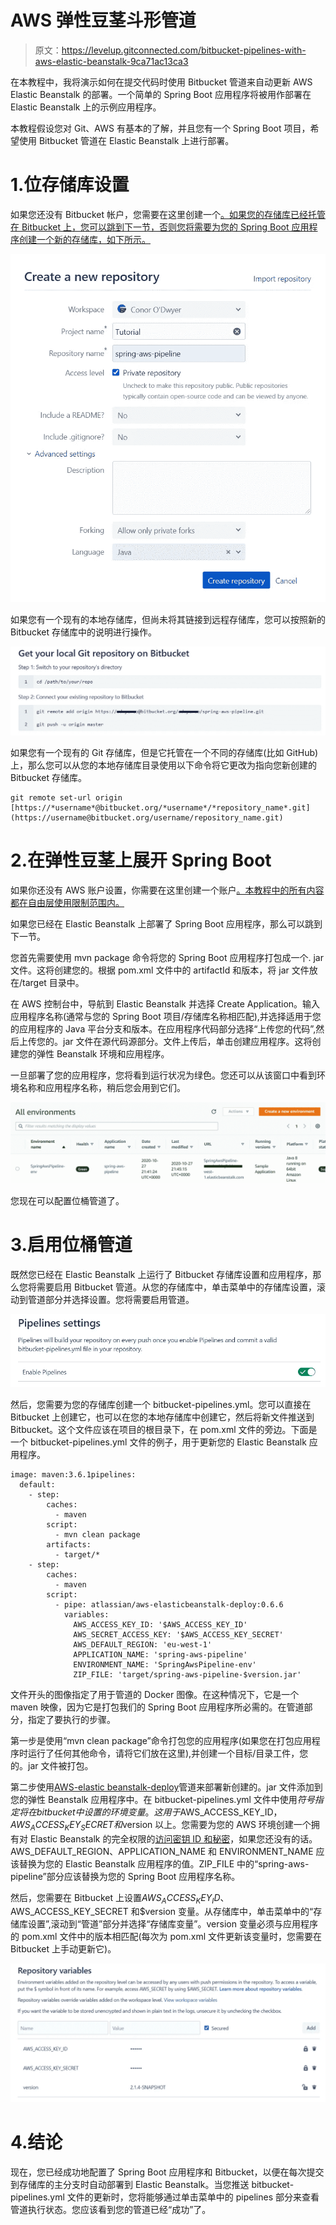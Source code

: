 # AWS 弹性豆茎斗形管道

> 原文：<https://levelup.gitconnected.com/bitbucket-pipelines-with-aws-elastic-beanstalk-9ca71ac13ca3>

在本教程中，我将演示如何在提交代码时使用 Bitbucket 管道来自动更新 AWS Elastic Beanstalk 的部署。一个简单的 Spring Boot 应用程序将被用作部署在 Elastic Beanstalk 上的示例应用程序。

本教程假设您对 Git、AWS 有基本的了解，并且您有一个 Spring Boot 项目，希望使用 Bitbucket 管道在 Elastic Beanstalk 上进行部署。

# 1.位存储库设置

如果您还没有 Bitbucket 帐户，您需要在这里创建一个[。如果您的存储库已经托管在 Bitbucket 上，您可以跳到下一节，否则您将需要为您的 Spring Boot 应用程序创建一个新的存储库，如下所示。](https://bitbucket.org/)

![](img/133f0a06f42b840f8afb307972e09c43.png)

如果您有一个现有的本地存储库，但尚未将其链接到远程存储库，您可以按照新的 Bitbucket 存储库中的说明进行操作。

![](img/ad0fe6dcb1577594aac0c428c8d20bcc.png)

如果您有一个现有的 Git 存储库，但是它托管在一个不同的存储库(比如 GitHub)上，那么您可以从您的本地存储库目录使用以下命令将它更改为指向您新创建的 Bitbucket 存储库。

```
git remote set-url origin [https://*username*@bitbucket.org/*username*/*repository_name*.git](https://username@bitbucket.org/username/repository_name.git)
```

# 2.在弹性豆茎上展开 Spring Boot

如果你还没有 AWS 账户设置，你需要在这里创建一个账户[。本教程中的所有内容都在自由层使用限制范围内。](https://portal.aws.amazon.com/billing/signup#/start)

如果您已经在 Elastic Beanstalk 上部署了 Spring Boot 应用程序，那么可以跳到下一节。

您首先需要使用 mvn package 命令将您的 Spring Boot 应用程序打包成一个. jar 文件。这将创建您的。根据 pom.xml 文件中的 artifactId 和版本，将 jar 文件放在/target 目录中。

在 AWS 控制台中，导航到 Elastic Beanstalk 并选择 Create Application。输入应用程序名称(通常与您的 Spring Boot 项目/存储库名称相匹配),并选择适用于您的应用程序的 Java 平台分支和版本。在应用程序代码部分选择“上传您的代码”,然后上传您的。jar 文件在源代码源部分。文件上传后，单击创建应用程序。这将创建您的弹性 Beanstalk 环境和应用程序。

一旦部署了您的应用程序，您将看到运行状况为绿色。您还可以从该窗口中看到环境名称和应用程序名称，稍后您会用到它们。

![](img/70133932e0f1237539097dc098bae94b.png)

您现在可以配置位桶管道了。

# 3.启用位桶管道

既然您已经在 Elastic Beanstalk 上运行了 Bitbucket 存储库设置和应用程序，那么您将需要启用 Bitbucket 管道。从您的存储库中，单击菜单中的存储库设置，滚动到管道部分并选择设置。您将需要启用管道。

![](img/29744030a2813c2921d7540af9628bbd.png)

然后，您需要为您的存储库创建一个 bitbucket-pipelines.yml。您可以直接在 Bitbucket 上创建它，也可以在您的本地存储库中创建它，然后将新文件推送到 Bitbucket。这个文件应该在项目的根目录下，在 pom.xml 文件的旁边。下面是一个 bitbucket-pipelines.yml 文件的例子，用于更新您的 Elastic Beanstalk 应用程序。

```
image: maven:3.6.1pipelines:
  default:
    - step:
        caches:
          - maven
        script:
          - mvn clean package
        artifacts:
          - target/*
    - step:
        caches:
          - maven
        script:
          - pipe: atlassian/aws-elasticbeanstalk-deploy:0.6.6
            variables:
              AWS_ACCESS_KEY_ID: '$AWS_ACCESS_KEY_ID'
              AWS_SECRET_ACCESS_KEY: '$AWS_ACCESS_KEY_SECRET'
              AWS_DEFAULT_REGION: 'eu-west-1'
              APPLICATION_NAME: 'spring-aws-pipeline'
              ENVIRONMENT_NAME: 'SpringAwsPipeline-env'
              ZIP_FILE: 'target/spring-aws-pipeline-$version.jar'
```

文件开头的图像指定了用于管道的 Docker 图像。在这种情况下，它是一个 maven 映像，因为它是打包我们的 Spring Boot 应用程序所必需的。在管道部分，指定了要执行的步骤。

第一步是使用“mvn clean package”命令打包您的应用程序(如果您在打包应用程序时运行了任何其他命令，请将它们放在这里),并创建一个目标/目录工件，您的。jar 文件被打包。

第二步使用[AWS-elastic beanstalk-deploy](https://bitbucket.org/atlassian/aws-elasticbeanstalk-deploy/src/master/)管道来部署新创建的。jar 文件添加到您的弹性 Beanstalk 应用程序中。在 bitbucket-pipelines.yml 文件中使用$符号指定将在 bitbucket 中设置的环境变量。这用于$AWS_ACCESS_KEY_ID，$AWS_ACCESS_KEY_SECRET 和$version 以上。您需要为您的 AWS 环境创建一个拥有对 Elastic Beanstalk 的完全权限的[访问密钥 ID 和秘密](https://docs.aws.amazon.com/general/latest/gr/aws-sec-cred-types.html)，如果您还没有的话。AWS_DEFAULT_REGION、APPLICATION_NAME 和 ENVIRONMENT_NAME 应该替换为您的 Elastic Beanstalk 应用程序的值。ZIP_FILE 中的“spring-aws-pipeline”部分应该替换为您的 Spring Boot 应用程序名称。

然后，您需要在 Bitbucket 上设置$AWS_ACCESS_KEY_ID、$AWS_ACCESS_KEY_SECRET 和$version 变量。从存储库中，单击菜单中的“存储库设置”,滚动到“管道”部分并选择“存储库变量”。version 变量必须与应用程序的 pom.xml 文件中的版本相匹配(每次为 pom.xml 文件更新该变量时，您需要在 Bitbucket 上手动更新它)。

![](img/ab40b9e814187a03ed588a82e8464ba1.png)

# 4.结论

现在，您已经成功地配置了 Spring Boot 应用程序和 Bitbucket，以便在每次提交到存储库的主分支时自动部署到 Elastic Beanstalk。当您推送 bitbucket-pipelines.yml 文件的更新时，您将能够通过单击菜单中的 pipelines 部分来查看管道执行状态。您应该看到您的管道已经“成功”了。